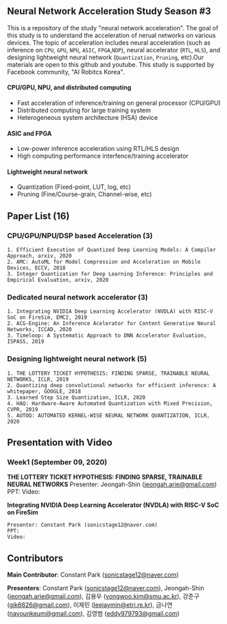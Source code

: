 ## Neural Network Acceleration Study Season #3
This is a repository of the study "neural network acceleration". The goal of this study is to understand the acceleration of nerual networks on various devices. The topic of acceleration includes neural acceleration (such as inference on `CPU`, `GPU`, `NPU`, `ASIC`, `FPGA`,`NDP`), neural accelerator (`RTL`, `HLS`), and designing lightweight neural network (`Quantization`, `Pruning`, etc).Our materials are open to this github and youtube. This study is supported by Facebook community, "AI Robitcs Korea".

#### CPU/GPU, NPU, and distributed computing
- Fast acceleration of inference/training on general processor (CPU/GPU)
- Distributed computing for large training system
- Heterogeneous system architecture (HSA) device

#### ASIC and FPGA
- Low-power inference acceleration using RTL/HLS design
- High computing performance interfence/training accelerator

#### Lightweight neural network
- Quantization (Fixed-point, LUT, log, etc)
- Pruning (Fine/Course-grain, Channel-wise, etc)


## Paper List (16)
### CPU/GPU/NPU/DSP based Acceleration (3)
	1. Efficient Execution of Quantized Deep Learning Models: A Compiler Approach, arxiv, 2020
	2. AMC: AutoML for Model Compression and Acceleration on Mobile Devices, ECCV, 2018
	3. Integer Quantization for Deep Learning Inference: Principles and Empirical Evaluation, arxiv, 2020
	
### Dedicated neural network accelerator (3)
	1. Integrating NVIDIA Deep Learning Accelerator (NVDLA) with RISC-V SoC on FireSim, EMC2, 2019
	2. ACG-Engine: An Inference Acelerator for Content Generative Neural Networks, ICCAD, 2020
	3. Timeloop: A Systematic Approach to DNN Accelerator Evaluation, ISPASS, 2019


### Designing lightweight neural network (5)
	1. THE LOTTERY TICKET HYPOTHESIS: FINDING SPARSE, TRAINABLE NEURAL NETWORKS, ICLR, 2019
	2. Quantizing deep convolutional networks for efficient inference: A whitepaper, GOOGLE, 2018
	3. Learned Step Size Quantization, ICLR, 2020
	4. HAQ: Hardware-Aware Automated Quantization with Mixed Precision, CVPR, 2019
	5. AUTOQ: AUTOMATED KERNEL-WISE NEURAL NETWORK QUANTIZATION, ICLR, 2020
	
	
## Presentation with Video
### Week1 (September 09, 2020)
**THE LOTTERY TICKET HYPOTHESIS: FINDING SPARSE, TRAINABLE NEURAL NETWORKS**
	Presenter: Jeongah-Shin (jeongah.arie@gmail.com)
	PPT: 
	Video: 

**Integrating NVIDIA Deep Learning Accelerator (NVDLA) with RISC-V SoC on FireSim**

	Presenter: Constant Park (sonicstage12@naver.com)
	PPT: 
	Video: 

## Contributors
**Main Contributor**: Constant Park (sonicstage12@naver.com)

**Presenters**: Constant Park (sonicstage12@naver.com), Jeongah-Shin (jeongah.arie@gmail.com), 김용우 (yongwoo.kim@smu.ac.kr), 강준구 (gjk6626@gmail.com), 이제민 (leejaymin@etri.re.kr), 금나연 (nayounkeum@gmail.com), 김영범 (eddy979793@gmail.com)
